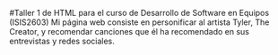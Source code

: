 #Taller 1 de HTML para el curso de Desarrollo de Software en Equipos (ISIS2603)
Mi página web consiste en personificar al artista Tyler, The Creator, y recomendar canciones que él ha recomendado en sus entrevistas y redes sociales.
